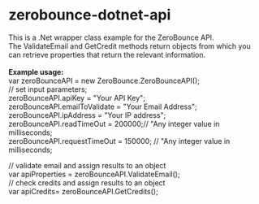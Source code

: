 # zerobounce-dotnet-api
This is a .Net wrapper class example for the ZeroBounce API.<br>
The ValidateEmail and GetCredit methods return objects from which you can retrieve properties that return the relevant information.<br>
<br>
<b>Example usage:<br></b>
var zeroBounceAPI = new ZeroBounce.ZeroBounceAPI();<br>
// set input parameters;<br>
zeroBounceAPI.apiKey =  "Your API Key";<br>
zeroBounceAPI.emailToValidate = "Your Email Address";      <br> 
zeroBounceAPI.ipAddress = "Your IP address";<br>
zeroBounceAPI.readTimeOut = 200000;// "Any integer value in milliseconds;<br>
zeroBounceAPI.requestTimeOut = 150000; // "Any integer value in milliseconds;<br>

// validate email and assign results to an object<br>
var apiProperties = zeroBounceAPI.ValidateEmail();<br>
// check credits and assign results to an object<br>
var apiCredits= zeroBounceAPI.GetCredits();

